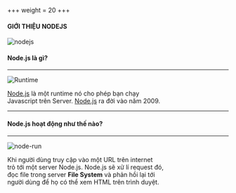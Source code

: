 +++
weight = 20
+++

#### GIỚI THIỆU NODEJS

![nodejs](/images/nodejs.png)

#### Node.js là gì?

---

![Runtime](/images/runtime.png)

[Node.js](https://nodejs.org) là một runtime nó cho phép bạn chạy<br>
Javascript trên Server. [Node.js](https://nodejs.org) ra đời vào năm 2009.

---

#### Node.js hoạt động như thế nào?

---

![node-run](/images/node-run.png)

Khi người dùng truy cập vào một URL trên internet<br>
trỏ tới một server Node.js. Node.js sẽ xử lí request đó,<br>
đọc file trong server **File System** và phản hồi lại tới<br>
người dùng để họ có thể xem HTML trên trình duyệt.

